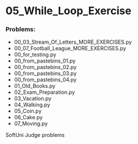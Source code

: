 # 05_While_Loop_Exercise

### Problems:
- 00_03_Stream_Of_Letters_MORE_EXERCISES.py
- 00_07_Football_League_MORE_EXERCISES.py
- 00_for_testing.py
- 00_from_pastebins_01.py
- 00_from_pastebins_02.py
- 00_from_pastebins_03.py
- 00_from_pastebins_04.py
- 01_Old_Books.py
- 02_Exam_Preparation.py
- 03_Vacation.py
- 04_Walking.py
- 05_Coin.py
- 06_Cake.py
- 07_Moving.py


SoftUni Judge problems
